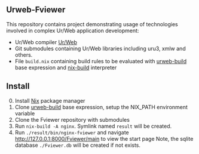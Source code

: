 Urweb-Fviewer
-------------

This repository contains project demonstrating usage of technologies involved in
complex Ur/Web application development:

* Ur/Web compiler [Ur/Web](http://impredicative.com/ur/)
* Git submodules containing Ur/Web libraries including uru3, xmlw and others.
* File `build.nix` containing build rules to be evaluated with
  [urweb-build](https://github.com/grwlf/urweb-build) base expression and
  [nix-build](http://nixos.org/nix/) interpreter

Install
-------

0. Install [Nix](http://nixos.org/nix/) package manager
1. Clone [urweb-build](https://github.com/grwlf/urweb-build) base expression,
   setup the NIX\_PATH environment variable
2. Clone the Fviewer repository with submodules
3. Run `nix-build -A nginx`. Symlink named `result` will be created.
4. Run `./result/bin/nginx-fviewer` and navigate http://127.0.0.1:8000/Fviewer/main to view the start page
   Note, the sqlite database `./Fviewer.db` will be created if not exists.

